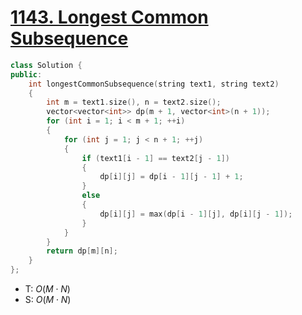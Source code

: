# [1143\. Longest Common Subsequence](https://leetcode.com/problems/longest-common-subsequence/)

```cpp
class Solution {
public:
    int longestCommonSubsequence(string text1, string text2)
    {
        int m = text1.size(), n = text2.size();
        vector<vector<int>> dp(m + 1, vector<int>(n + 1));
        for (int i = 1; i < m + 1; ++i)
        {
            for (int j = 1; j < n + 1; ++j)
            {
                if (text1[i - 1] == text2[j - 1])
                {
                    dp[i][j] = dp[i - 1][j - 1] + 1;
                }
                else
                {
                    dp[i][j] = max(dp[i - 1][j], dp[i][j - 1]);
                }
            }
        }
        return dp[m][n];
    }
};
```

- T: $O(M \cdot N)$
- S: $O(M \cdot N)$
